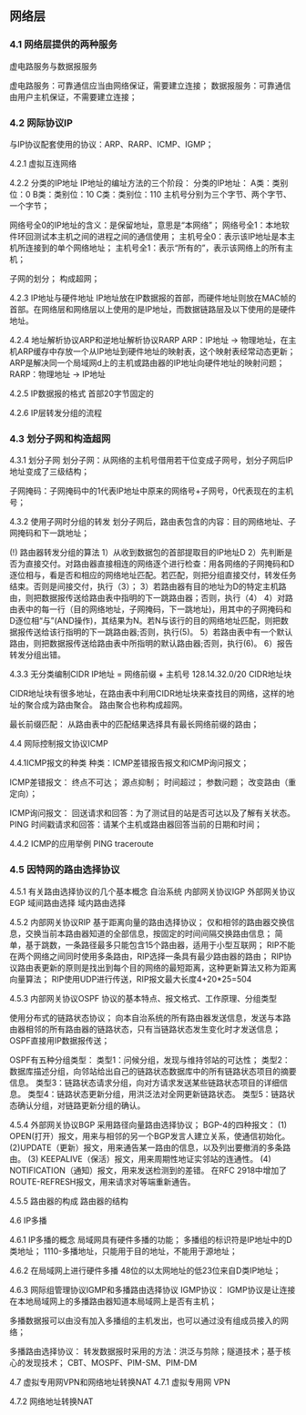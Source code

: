 ## 网络层

### 4.1 网络层提供的两种服务
虚电路服务与数据报服务

虚电路服务：可靠通信应当由网络保证，需要建立连接；
数据报服务：可靠通信由用户主机保证，不需要建立连接；

### 4.2 网际协议IP
与IP协议配套使用的协议：ARP、RARP、ICMP、IGMP；

4.2.1 虚拟互连网络

4.2.2 分类的IP地址
IP地址的编址方法的三个阶段：
  分类的IP地址：
    A类：类别位：0
    B类：类别位：10
    C类：类别位：110
  主机号分别为三个字节、两个字节、一个字节；

网络号全0的IP地址的含义：是保留地址，意思是“本网络”；
网络号全1：本地软件环回测试本主机之间的进程之间的通信使用；
主机号全0：表示该IP地址是本主机所连接到的单个网络地址；
主机号全1：表示“所有的”，表示该网络上的所有主机；

  子网的划分；
  构成超网；

4.2.3 IP地址与硬件地址
IP地址放在IP数据报的首部，而硬件地址则放在MAC帧的首部。在网络层和网络层以上使用的是IP地址，而数据链路层及以下使用的是硬件地址。

4.2.4 地址解析协议ARP和逆地址解析协议RARP
ARP：IP地址 -> 物理地址，在主机ARP缓存中存放一个从IP地址到硬件地址的映射表，这个映射表经常动态更新；
  ARP是解决同一个局域网d上的主机或路由器的IP地址向硬件地址的映射问题；
RARP：物理地址 -> IP地址

4.2.5 IP数据报的格式
首部20字节固定的

4.2.6 IP层转发分组的流程

### 4.3 划分子网和构造超网

4.3.1 划分子网
划分子网：从网络的主机号借用若干位变成子网号，划分子网后IP地址变成了三级结构；

子网掩码：子网掩码中的1代表IP地址中原来的网络号+子网号，0代表现在的主机号；

4.3.2 使用子网时分组的转发
划分子网后，路由表包含的内容：目的网络地址、子网掩码和下一跳地址；

(!) 路由器转发分组的算法
  1）从收到数据包的首部提取目的IP地址D
  2）先判断是否为直接交付。对路由器直接相连的网络逐个进行检查：用各网络的子网掩码和D逐位相与，看是否和相应的网络地址匹配。若匹配，则把分组直接交付，转发任务结束。否则是间接交付，执行（3）；
  3）若路由器有目的地址为D的特定主机路由，则把数据报传送给路由表中指明的下一跳路由器；否则，执行（4）
  4）对路由表中的每一行（目的网络地址，子网掩码，下一跳地址)，用其中的子网掩码和D逐位相“与”(AND操作)，其结果为N。若N与该行的目的网络地址匹配，则把数据报传送给该行指明的下一跳路由器;否则，执行(5)。
  5）若路由表中有一个默认路由，则把数据报传送给路由表中所指明的默认路由器;否则，执行(6)。
  6）报告转发分组出错。

4.3.3 无分类编制CIDR
IP地址 = 网络前缀 + 主机号 128.14.32.0/20 CIDR地址块

CIDR地址块有很多地址，在路由表中利用CIDR地址块来查找目的网络，这样的地址的聚合成为路由聚合。
路由聚合也称构成超网。

最长前缀匹配：
  从路由表中的匹配结果选择具有最长网络前缀的路由；

4.4 网际控制报文协议ICMP

4.4.1ICMP报文的种类
种类：ICMP差错报告报文和ICMP询问报文；

ICMP差错报文：
  终点不可达；
  源点抑制；
  时间超过；
  参数问题；
  改变路由（重定向）；

ICMP询问报文：
  回送请求和回答：为了测试目的站是否可达以及了解有关状态。PING
  时间戳请求和回答：请某个主机或路由器回答当前的日期和时间；

4.4.2 ICMP的应用举例
PING
traceroute

### 4.5 因特网的路由选择协议

4.5.1 有关路由选择协议的几个基本概念
  自治系统
  内部网关协议IGP
  外部网关协议EGP
  域间路由选择
  域内路由选择

4.5.2 内部网关协议RIP
  基于距离向量的路由选择协议；
  仅和相邻的路由器交换信息，交换当前本路由器知道的全部信息，按固定的时间间隔交换路由信息；
  简单，基于跳数，一条路径最多只能包含15个路由器，适用于小型互联网；
  RIP不能在两个网络之间同时使用多条路由，RIP选择一条具有最少路由器的路由；
  RIP协议路由表更新的原则是找出到每个目的网络的最短距离，这种更新算法又称为距离向量算法；
  RIP使用UDP进行传送，RIP报文最大长度4+20*25=504

4.5.3 内部网关协议OSPF
协议的基本特点、报文格式、工作原理、分组类型

  使用分布式的链路状态协议；
  向本自治系统的所有路由器发送信息，发送与本路由器相邻的所有路由器的链路状态，只有当链路状态发生变化时才发送信息；
  OSPF直接用IP数据报传送；

  OSPF有五种分组类型：
    类型1：问候分组，发现与维持邻站的可达性；
    类型2：数据库描述分组，向邻站给出自己的链路状态数据库中的所有链路状态项目的摘要信息。
    类型3：链路状态请求分组，向对方请求发送某些链路状态项目的详细信息。
    类型4：链路状态更新分组，用洪泛法对全网更新链路状态。
    类型5：链路状态确认分组，对链路更新分组的确认。

4.5.4 外部网关协议BGP
  采用路径向量路由选择协议；
  BGP-4的四种报文：
  (1) OPEN(打开）报文，用来与相邻的另一个BGP发言人建立关系，使通信初始化。
  (2)UPDATE（更新）报文，用来通告某一路由的信息，以及列出要撤消的多条路由。
  (3) KEEPALIVE（保活）报文，用来周期性地证实邻站的连通性。
  (4) NOTIFICATION（通知）报文，用来发送检测到的差错。
  在RFC 2918中增加了ROUTE-REFRESH报文，用来请求对等端重新通告。

4.5.5 路由器的构成
路由器的结构

4.6 IP多播

4.6.1 IP多播的概念
局域网具有硬件多播的功能；
多播组的标识符是IP地址中的D类地址； 1110-多播地址，只能用于目的地址，不能用于源地址；

4.6.2 在局域网上进行硬件多播
48位的以太网地址的低23位来自D类IP地址；

4.6.3 网际组管理协议IGMP和多播路由选择协议
IGMP协议：
  IGMP协议是让连接在本地局域网上的多播路由器知道本局域网上是否有主机；

多播数据报可以由没有加入多播组的主机发出，也可以通过没有组成员接入的网络；

多播路由选择协议：
  转发数据报时采用的方法：洪泛与剪除；隧道技术；基于核心的发现技术；
  CBT、MOSPF、PIM-SM、PIM-DM

4.7 虚拟专用网VPN和网络地址转换NAT
4.7.1 虚拟专用网 VPN

4.7.2 网络地址转换NAT